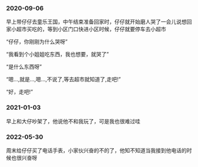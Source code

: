 ### 2020-09-06
早上带仔仔去童乐王国，中午结束准备回家时，仔仔就开始磨人哭了一会儿说想回家小超市买吃的，等到小区门口快进小区时候，仔仔就要停车去小超市

“仔仔，你刚刚为什么哭呀”

“我看到个小姐姐吃东西，我也想要，就哭了”

“是什么东西呀”

“嗯...,就是...,嗯...,不说了,等去超市就知道了,走吧!”

 “好，走吧!”

### 2021-01-03
早上和大仔吵架了，他说他不和我玩了，可是我也很难过哇

### 2022-05-30
周末给仔仔买了电话手表，小家伙兴奋的不的了，他知不知道当我接到他电话的时候也很兴奋呀
